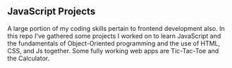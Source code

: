 <h2>JavaScript Projects</h2>

<p>A large portion of my coding skills pertain to frontend development also. In this repo I've gathered some projects I worked on to learn JavaScript and the fundamentals of 
Object-Oriented programming and the use of HTML, CSS, and Js together. Some fully working web apps are Tic-Tac-Toe and the Calculator.</p>

